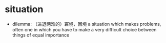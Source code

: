 # situation

- dilemma: （进退两难的）窘境，困境 a situation which makes problems, often one in which you have to make a very difficult choice between things of equal importance
